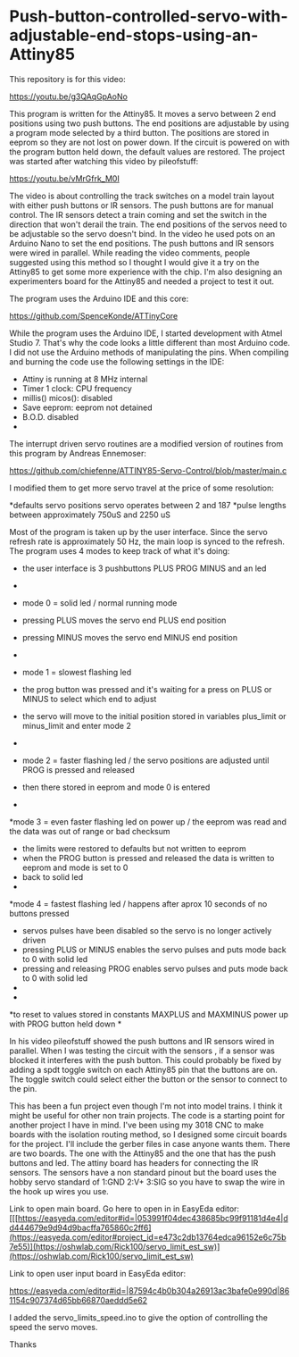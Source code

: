 # Push-button-controlled-servo-with-adjustable-end-stops-using-an-Attiny85

This repository is for this video:

https://youtu.be/g3QAqGpAoNo

This program is written for the Attiny85. It moves a servo between 2 end positions using two push buttons. The end positions are adjustable by using a program mode selected by a third button. The positions are stored in eeprom so they are not lost on power down. If the circuit is powered on with the program button held down, the default values are restored. The project was started after watching this video by pileofstuff:

https://youtu.be/vMrGfrk_M0I

The video is about controlling the track switches on a model train layout with either push buttons or IR sensors. The push buttons are for manual control. The IR sensors detect a train coming and set the switch in the direction that won't derail the train. The end positions of the servos need to be adjustable so the servo doesn't bind. In the video he used pots on an Arduino Nano to set the end positions. The push buttons and IR sensors were wired in parallel. While reading the video comments, people suggested using this method so I thought I would give it a try on the Attiny85 to get some more experience with the chip. I'm also designing an experimenters board for the Attiny85 and needed a project to test it out.

The program uses the Arduino IDE and this core:

https://github.com/SpenceKonde/ATTinyCore

While the program uses the Arduino IDE, I started development with Atmel Studio 7. That's why the code looks a little different than most Arduino code. I did not use the Arduino methods of manipulating the pins. When compiling and burning the code use the following settings in the IDE:

 *  Attiny is running at 8 MHz internal
 *  Timer 1 clock: CPU frequency
 *  millis() micos(): disabled
 *  Save eeprom: eeprom not detained
 *  B.O.D. disabled
 *  

The interrupt driven servo routines are a modified version of routines from this program by Andreas Ennemoser:

https://github.com/chiefenne/ATTINY85-Servo-Control/blob/master/main.c

I modified them to get more servo travel at the price of some resolution:

 *defaults servo positions servo operates between 2 and 187
 *pulse lengths between approximately 750uS and 2250 uS

Most of the program is taken up by the user interface. Since the servo refresh rate is approximately 50 Hz, the main loop is synced to the refresh. The program uses 4 modes to keep track of what it's doing:

 * the user interface is 3 pushbuttons PLUS   PROG    MINUS and an led
 * 
 * mode 0 = solid led / normal running mode 
 *  pressing PLUS moves the servo end PLUS end position
 *  pressing MINUS moves the servo end MINUS end position
 * 

 * mode 1 = slowest flashing led  
 *  the prog button was pressed and it's waiting for a press on PLUS or MINUS to select which end to adjust
 * the servo will move to the initial position stored in variables plus_limit or minus_limit and enter mode 2
 * 

 * mode 2 = faster flashing led / the servo positions are adjusted until PROG is pressed and released  
 *  then there stored in eeprom and mode 0 is entered
 *

 *mode 3 = even faster flashing led on power up / the eeprom was read and the data was out of range or bad checksum 
 *  the limits were restored to defaults but not written to eeprom
 *  when the PROG button is pressed and released the data is written to eeprom and mode is set to 0
 *  back to solid led
 *

 *mode 4 = fastest flashing led / happens after aprox 10 seconds of no buttons pressed 
 *  servos pulses have been disabled so the servo is no longer actively driven
 *  pressing PLUS or MINUS enables the servo pulses and puts mode back to 0 with solid led
 *  pressing and releasing PROG enables servo pulses and puts mode back to 0 with solid led
 * 
 * 
 *to reset to values stored in constants MAXPLUS and MAXMINUS power up with PROG button held down
 * 

In his video pileofstuff showed the push buttons and IR sensors wired in parallel. When I was testing the circuit with the sensors , if a sensor was blocked it interferes with the push button. This could probably be fixed by adding a spdt toggle switch on each Attiny85 pin that the buttons are on. The toggle switch could select either the button or the sensor to connect to the pin. 

This has been a fun project even though I'm not into model trains. I think it might be useful for other non train projects. The code is a starting point for another project I have in mind. I've been using my 3018 CNC to make boards with the isolation routing method, so I designed some circuit boards for the project. I'll include the gerber files in case anyone wants them. There are two boards. The one with the Attiny85 and the one that has the push buttons and led. The attiny board has headers for connecting the IR sensors. The sensors have a non standard pinout but the board uses the hobby servo standard of 1:GND 2:V+ 3:SIG so you have to swap the wire in the hook up wires you use.

Link to open main board. Go here to open in in EasyEda editor:
[[[https://easyeda.com/editor#id=|053991f04dec438685bc99f91181d4e4|dd444679e9d94d9bacffa765860c2ff6](https://easyeda.com/editor#project_id=e473c2db13764edca96152e6c75b7e55)](https://oshwlab.com/Rick100/servo_limit_est_sw)](https://oshwlab.com/Rick100/servo_limit_est_sw)

Link to open user input board in EasyEda editor:

https://easyeda.com/editor#id=|87594c4b0b304a26913ac3bafe0e990d|861154c907374d65bb66870aeddd5e62

I added the servo_limits_speed.ino to give the option of controlling the speed the servo moves.

Thanks




